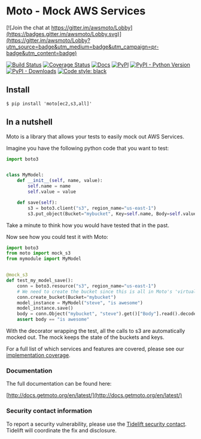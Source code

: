 # Moto - Mock AWS Services

[![Join the chat at https://gitter.im/awsmoto/Lobby](https://badges.gitter.im/awsmoto/Lobby.svg)](https://gitter.im/awsmoto/Lobby?utm_source=badge&utm_medium=badge&utm_campaign=pr-badge&utm_content=badge)

[![Build Status](https://github.com/getmoto/moto/workflows/TestNDeploy/badge.svg)](https://github.com/getmoto/moto/actions)
[![Coverage Status](https://codecov.io/gh/getmoto/moto/branch/master/graph/badge.svg)](https://codecov.io/gh/getmoto/moto)
[![Docs](https://readthedocs.org/projects/pip/badge/?version=stable)](http://docs.getmoto.org)
[![PyPI](https://img.shields.io/pypi/v/moto.svg)](https://pypi.org/project/moto/)
[![PyPI - Python Version](https://img.shields.io/pypi/pyversions/moto.svg)](#)
[![PyPI - Downloads](https://img.shields.io/pypi/dw/moto.svg)](https://pypistats.org/packages/moto)
[![Code style: black](https://img.shields.io/badge/code%20style-black-000000.svg)](https://github.com/psf/black)


## Install

```console
$ pip install 'moto[ec2,s3,all]'
```

## In a nutshell


Moto is a library that allows your tests to easily mock out AWS Services.

Imagine you have the following python code that you want to test:

```python
import boto3


class MyModel:
    def __init__(self, name, value):
        self.name = name
        self.value = value

    def save(self):
        s3 = boto3.client("s3", region_name="us-east-1")
        s3.put_object(Bucket="mybucket", Key=self.name, Body=self.value)
```

Take a minute to think how you would have tested that in the past.

Now see how you could test it with Moto:

```python
import boto3
from moto import mock_s3
from mymodule import MyModel


@mock_s3
def test_my_model_save():
    conn = boto3.resource("s3", region_name="us-east-1")
    # We need to create the bucket since this is all in Moto's 'virtual' AWS account
    conn.create_bucket(Bucket="mybucket")
    model_instance = MyModel("steve", "is awesome")
    model_instance.save()
    body = conn.Object("mybucket", "steve").get()["Body"].read().decode("utf-8")
    assert body == "is awesome"
```

With the decorator wrapping the test, all the calls to s3 are automatically mocked out. The mock keeps the state of the buckets and keys.

For a full list of which services and features are covered, please see our [implementation coverage](https://github.com/getmoto/moto/blob/master/IMPLEMENTATION_COVERAGE.md).


### Documentation
The full documentation can be found here:

[http://docs.getmoto.org/en/latest/](http://docs.getmoto.org/en/latest/)


### Security contact information

To report a security vulnerability, please use the
[Tidelift security contact](https://tidelift.com/security).
Tidelift will coordinate the fix and disclosure.
